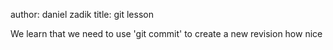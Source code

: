 author: daniel zadik
title: git lesson

We learn that we need to use 'git commit' to create a new revision
how nice
